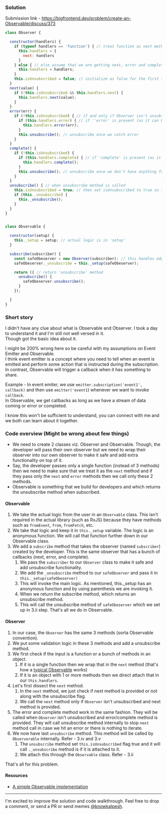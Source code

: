### Solution

Submission link - https://bigfrontend.dev/problem/create-an-Observable/discuss/373


```js
class Observer {

  constructor(handlers) {
    if (typeof handlers == 'function') { // treat function as next method
      this.handlers = {
        next: handlers
      }
    } else { // else assume that we are getting next, error and complete method
      this.handlers = handlers;
    }
    this.isUnsubscribed = false; // initialize as false for the first time
  }
  next(value) {
    if (!this.isUnsubscribed && this.handlers.next) {
      this.handlers.next(value);
    }
  }
  error(err) {
    if (!this.isUnsubscribed) { // if and only if Observer isn't unsubscribed
      if (this.handlers.error) { // if ''error' is present (as it can be optional) then call 'error' method
        this.handlers.error(err);
      }
      this.unsubscribe(); // unsubscribe once we catch error
    }
  }
  complete() {
    if (!this.isUnsubscribed) {
      if (this.handlers.complete) { // if 'complete' is present (as it can be optional) then call 'complete' method
        this.handlers.complete();
      }
      this.unsubscribe(); // unsubscribe once we don't have anything for next method
    }
  }
  unsubscribe() { // when unsubscribe method is called 
    this.isUnsubscribed = true; // then set isUnsubscribed to true so that any other method can't be called
    if (this._unsubscribe) {
      this._unsubscribe();
    }
  }
}


class Observable {

  constructor(setup) {
    this._setup = setup; // actual logic is in 'setup'
  }

  subscribe(subscriber) {
    const safeObeserver = new Observer(subscriber); // this handles edge cases and provide 'unsubscribe' method
    safeObeserver._unsubscribe = this._setup(safeObeserver);

    return ({ // return 'unsubscribe' method
      unsubscribe() {
        safeObeserver.unsubscribe();
      }
    });

  }
}
```

### Short story
I didn't have any clue about what is Observable and Observer. I took a day to understand it and I'm still not well versed in it. <br>
Though got the basic idea about it. 

I might be 200% wrong here so be careful with my assumptions on Event Emitter and Observable. <br>
I think event emitter is a concept where you need to tell when an event is emitted and perform some action that is instructed during the subscription. <br>
In contrast, Observable will trigger a callback when it has something to share.

Example - In event emiter, we use `emitter.subscription('event1', callback)` and then use `emitter('event1`) whenever we want to invoke `callback`. <br/>
In Observable, we get callbacks as long as we have a stream of data coming or error or completed.

I know this won't be sufficient to understand, you can connect with me and we both can learn about it together.


### Code overview (Might be wrong about few things)
- We need to create 2 classes viz. Observer and Observable. Though, the developer will pass their own observer but we need to wrap their observer into our own observer to make 
it safe and add extra functionality on top of it.
- Say, the developer passes only a single function (instead of 3 methods) then we need to make sure that we treat it as the `next` method and if they pass only the `next` and `error` methods then we call only these 2 methods.
- Observable is something that we build for developers and which returns the unsubscribe method when subscribed.

#### Observable
1. We take the actual logic from the user in an `Observable` class. This isn't required in the actual library (such as RxJS) because they have methods such as `fromEvent`, `from`, `fromFetch`, etc.
1. We take that logic and keep it in `this._setup` variable. The logic is an anonymous function. We will call that function further down in our Observable class.
1. We add a `subscribe` method that takes the observer (named `subscriber`) created by the developer. This is the same observer that has a bunch of callbacks (next, error, and complete).
   1. We pass the `subscriber` to our `Observer` class to make it safe and add unsubscribe functionality.
   1. We add the `_unsubscribe` method to our `safeObserver` and pass it in `this._setup(safeObeserver)`
   1. This will invoke the main logic. As mentioned, this._setup has an anonymous function and by using parenthesis we are invoking it.
   1. When we return the subscribe method, which returns an unsubscribe method.
   1. This will call the unsubscribe method of `safeObeserver` which we set up in 3.ii step. That's all we do in Observable.


#### Observer
1. In our case, the `Observer` has the same 3 methods (sorta Observable convention).
1. We put some validation logic in these 3 methods and add a unsubscribe method.
1. We first check if the input is a function or a bunch of methods in an object.
    1. If it is a single function then we wrap that in the `next` method (that's how a [typical Observable](https://rxjs-dev.firebaseapp.com/guide/observer) works)
    1. If it is an object with 1 or more methods then we direct attach that in our `this.handlers`.
1. Let's first dissect the `next` method.
    1. In the `next` method, we just check if next method is provided or not along with the unsubscribe flag.
    1. We call the `next` method only if `Observer` isn't unsubscribed and next method is provided.
1. The error and complete method work in the same fashion. They will be called when `Observer` isn't unsubscribed and error/complete method is provided. They will call unsubscribe method internally to stop `next` method call in case we hit an error or there is nothing to iterate.
1. We now have last `unsubscribe` method. This method will be called by `Observerable` internally. Refer - 3.iv and 3.v
    1. The `unsubscribe` method set `this.isUnsubscribed` flag true and it will call `._unsubscribe` method is if it is attached to it.
    1. We attach this through the `Observable` class. Refer - 3.ii
    
That's all for this problem.

#### Resources
- [A simple Observable implementation](https://medium.com/@fknussel/a-simple-observable-implementation-c9c809c89c69)

---

I'm excited to improve the solution and code walkthrough. Feel free to drop a comment, or send a PR or send memes [@knowkalpesh](https://twitter.com/knowkalpesh).
